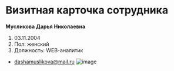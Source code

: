 # Визитная карточка сотрудника

**Мусликова Дарья Николаевна**

1. 03.11.2004
2. Пол: женский
3. Должность: WEB-аналитик

- dashamuslikova@mail.ru
![image](https://photo-ideal.ru/upload/iblock/458/fotosemka_sotrudnikov_56.jpg)

